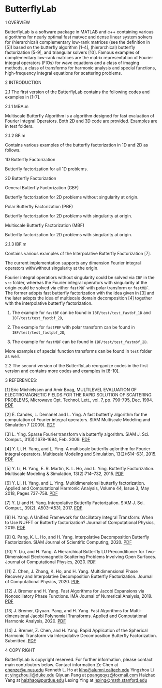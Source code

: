 # ButterflyLab

1 OVERVIEW

ButterflyLab is a software package in MATLAB and c++ containing various algorithms for nearly optimal fast matvec and dense linear system solvers for (hierarchical) complementary low-rank matrices (see the definition in [5]) based on the butterfly algorithm [1-4], (hierarchical) butterfly factorization [5-9], and triangular solvers [10]. Famous examples of complementary low-rank matrices are the matrix representation of Fourier integral operators (FIOs) for wave equations and a class of imaging methods, a class of transforms for harmonic analysis and special functions, high-frequency integral equations for scattering problems.

2 INTRODUCTION

2.1 The first version of the ButterflyLab contains the following codes and examples in [1-7].

2.1.1 MBA.m

Multiscale Butterfly Algorithm is a algorithm designed for fast evaluation of Fourier Integral Operators. Both 2D and 3D code are provided. Examples are in test folders.

2.1.2 BF.m

Contains various examples of the butterfly factorization in 1D and 2D as follows.

1D Butterfly Factorization

Butterfly factorization for all 1D problems.

2D Butterfly Factorization

General Butterfly Factorization (GBF)

Butterfly factorization for 2D problems without singularity at origin.

Polar Butterfly Factorization (PBF)

Butterfly factorization for 2D problems with singularity at origin.

Multiscale Butterfly Factorization (MBF)

Butterfly factorization for 2D problems with singularity at origin.

2.1.3 IBF.m

Contains various examples of the Interpolative Butterfly Factorization [7].

The current implementation supports any dimension
Fourier integral operators with/without singularity at the origin.

Fourier integral operatiors without singularity could be solved via `IBF` in the `src` folder, whereas the Fourier integral operators with singularity at the origin could be solved via either `fastPBF` with polar transform or `fastMBF`. The former adopts fast butterfly factorization with the idea given in [3] and the later adopts the idea of multiscale domain decomposition [4] together
with the interpolative butterfly factorization.

1) The example for `fastBF` can be found in `IBF/test/test_fastbf_1D` and `IBF/test/test_fastbf_2D`,

2) The example for `fastPBF` with polar transform can be found in `IBF/test/test_fastpbf_2D`,

3) The example for `fastMBF` can be found in `IBF/test/test_fastmbf_2D`.

More examples of special function transforms can be found in `test` folder as well.

2.2 The second version of the ButterflyLab reorganize codes in the first version and contains more codes and examples in [8-10].

3 REFERENCES:

[1] Eric Michielssen and Amir Boag, MULTILEVEL EVALUATION OF ELECTROMAGNETIC FIELDS FOR THE RAPID SOLUTION OF SCAlTERlNG PROBLEMS, Microwave Opt. Technol. Lett., vol. 7, pp. 790-795, Dec. 1994. [PDF][ba]

[2] E. Candes, L. Demanet and L. Ying. A fast butterfly algorithm for the computation of Fourier integral operators. SIAM Multiscale Modeling and Simulation 7 (2009). [PDF][pbf]

[3] L. Ying. Sparse Fourier transform via butterfly algorithm. SIAM J. Sci. Comput., 31(3):1678–1694, Feb. 2009. [PDF][spF]

[4] Y. Li, H. Yang, and L. Ying. A multiscale butterfly aglorithm for Fourier integral operators. Multiscale Modeling and Simulation, 13(2):614–631, 2015. [PDF][mba]

[5] Y. Li, H. Yang, E. R. Martin, K. L. Ho, and L. Ying. Butterfly Factorization. Multiscale Modeling & Simulation, 13(2):714–732, 2015. [PDF][bf]

[6] Y. Li, H. Yang, and L. Ying. Multidimensional butterfly factorization. Applied and Computational Harmonic Analysis, Volume 44, Issue 3, May 2018, Pages 737-758. [PDF][mbf]

[7] Y. Li and H. Yang. Interpolative Butterfly Factorization. SIAM J. Sci. Comput., 39(2), A503–A531, 2017. [PDF][ibf]

[8] H. Yang. A Unified Framework for Oscillatory Integral Transform: When to Use NUFFT or Butterfly factorization? Journal of Computational Physics, 2019. [PDF][uni]

[9] Q. Pang, K. L. Ho, and H. Yang. Interpolative Decomposition Butterfly Factorization. SIAM Journal of Scientific Computing, 2020. [PDF][idbf]

[10] Y. Liu, and H. Yang. A Hierarchical Butterfly LU Preconditioner for Two-Dimensional Electromagnetic Scattering Problems Involving Open Surfaces. Journal of Computational Physics, 2020. [PDF][HIBLU]

[11] Z. Chen, J. Zhang, K. Ho, and H. Yang. Multidimensional Phase Recovery and Interpolative Decomposition Butterfly Factorization. Journal of Computational Physics, 2020. [PDF][MIDBF]

[12] J. Bremer and H. Yang. Fast Algorithms for Jacobi Expansions via Nonoscillatory Phase Functions. IMA Journal of Numerical Analysis, 2019. [PDF][Jacobi]

[13] J. Bremer, Qiyuan. Pang, and H. Yang. Fast Algorithms for Multi-dimensional Jacobi Polynomial Transforms. Applied and Computational Harmonic Analysis, 2020. [PDF][mJacobi]

[14] J. Bremer, Z. Chen, and H. Yang. Rapid Application of the Spherical Harmonic Transform via Interpolative Decomposition Butterfly Factorization. Submitted. [PDF][MIDBF]

[ba]: https://onlinelibrary.wiley.com/doi/abs/10.1002/mop.4650071707
[pbf]: http://epubs.siam.org/doi/abs/10.1137/080734339
[spF]: http://epubs.siam.org/doi/abs/10.1137/08071291X
[mba]: http://epubs.siam.org/doi/abs/10.1137/140997658
[bf]: http://epubs.siam.org/doi/abs/10.1137/15M1007173
[ibf]: https://epubs.siam.org/doi/abs/10.1137/16M1074941
[mbf]: https://www.sciencedirect.com/science/article/abs/pii/S1063520317300271
[uni]: https://www.sciencedirect.com/science/article/pii/S0021999119301615
[idbf]: https://epubs.siam.org/doi/abs/10.1137/19M1294873?mobileUi=0
[HIBLU]: https://www.sciencedirect.com/science/article/pii/S002199911930720X
[MIDBF]: https://www.sciencedirect.com/science/article/pii/S0021999120302011
[SHT]: https://www.researchgate.net/publication/340859249_Rapid_Application_of_the_Spherical_Harmonic_Transform_via_Interpolative_Decomposition_Butterfly_Factorization?channel=doi&linkId=5ea1028c458515ec3aff1ed2&showFulltext=true
[Jacobi]: https://academic.oup.com/imajna/article/40/3/2019/5442213
[mJacobi]: https://www.sciencedirect.com/science/article/abs/pii/S1063520320300063?via%3Dihub

4 COPY RIGHT

ButterflyLab is copyright reserved. For further information, please contact main contributors below.
Contact information
Ze Chen at chenze@u.nus.edu
Kenneth L. Ho at klho@alumni.caltech.edu
Yingzhou Li at yingzhou.li@duke.edu
Qiyuan Pang at ppangqqyz@foxmail.com
Haizhao Yang at haizhao@purdue.edu
Lexing Ying at lexing@math.stanford.edu

